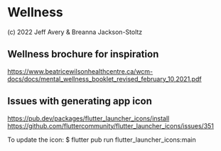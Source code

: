 # Wellness
(c) 2022 Jeff Avery & Breanna Jackson-Stoltz

## Wellness brochure for inspiration
https://www.beatricewilsonhealthcentre.ca/wcm-docs/docs/mental_wellness_booklet_revised_february_10,2021.pdf

## Issues with generating app icon
https://pub.dev/packages/flutter_launcher_icons/install
https://github.com/fluttercommunity/flutter_launcher_icons/issues/351

To update the icon:
$ flutter pub run flutter_launcher_icons:main
